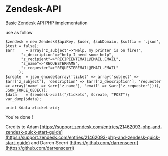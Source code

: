 Zendesk-API
===========

Basic Zendesk API PHP implementation

use as follow 

	$zendesk = new Zendesk($apiKey, $user, $subDomain, $suffix = '.json', $test = false);
	$arr 	 = array("z_subject"=>"Help, my printer is on fire!",
		   "z_description"=>"help I need some help",
		   "z_recipient"=>"RECIPIENTEMAIL@EMAIL.EMAIL",
		   "z_name"=>"REQUESTERNAME",
		   "z_requester"=>"REQUESTEREMAIL@EMAIL.EMAIL"
		  );
	$create  = json_encode(array('ticket' => array('subject' => $arr['z_subject'], 'description' => $arr['z_description'], 'requester' => array('name' => $arr['z_name'], 'email' => $arr['z_requester']))), JSON_FORCE_OBJECT);
	$data    = $zendesk->call("/tickets", $create, "POST");
	var_dump($data);

	print $data->ticket->id;

You're done !

Credits to Adam [https://support.zendesk.com/entries/21462093-php-and-zendesk-quick-start-guide](https://support.zendesk.com/entries/21462093-php-and-zendesk-quick-start-guide)
and Darren Scerri [https://github.com/darrenscerri](https://github.com/darrenscerri)
